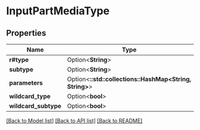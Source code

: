 # InputPartMediaType

## Properties

Name | Type | Description | Notes
------------ | ------------- | ------------- | -------------
**r#type** | Option<**String**> |  | [optional]
**subtype** | Option<**String**> |  | [optional]
**parameters** | Option<**::std::collections::HashMap<String, String>**> |  | [optional]
**wildcard_type** | Option<**bool**> |  | [optional]
**wildcard_subtype** | Option<**bool**> |  | [optional]

[[Back to Model list]](../README.md#documentation-for-models) [[Back to API list]](../README.md#documentation-for-api-endpoints) [[Back to README]](../README.md)


